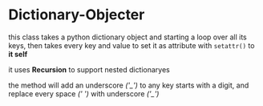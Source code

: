 # Dictionary-Objecter

this class takes a python dictionary object and starting a loop over all its keys, then takes every key and value to set it as attribute with `setattr()` to **it self**

it uses **Recursion** to support nested dictionaryes

the method will add an underscore *('_')* to any key starts with a digit, and replace every space *(' ')* with underscore *('_')*
